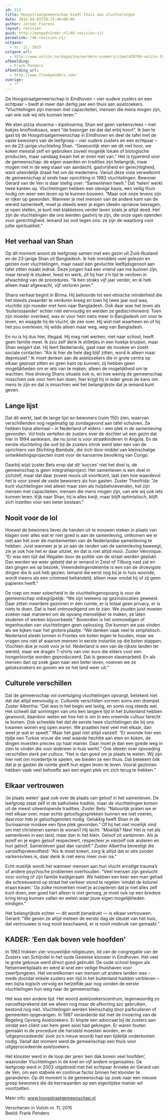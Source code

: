 ```yaml
---
id: 213
title: Hoogstraatgemeenschap biedt thuis aan vluchtelingen
date: 2016-04-01T20:15:48+00:00
author: Jeroen Fierens
layout: revision
guid: http://eenpadvinder.nl/46-revision-v1/
permalink: /46-revision-v1/
uitgave:
  - nr. 11, 2015
uitgave_url:
  - http://www.volzin.nu/magazine/eerdere-nummers/item/420786-volzin-2015-nummer-11
afbeelding:
  - Frank Penders
afbeelding_url:
  - http://www.frankpenders.com/
overige:
  - ""
---
```

<p class="inleiding">De Hoogstraatgemeenschap in Eindhoven – vier oudere zusters en een echtpaar – biedt al meer dan dertig jaar een thuis aan asielzoekers. “Vluchtelingen zijn mensen met capaciteiten, mensen die mens mogen zijn, van wie ook wij iets kunnen leren.”</p>

We eten pizza shoarma – kipshoarma, Shan eet geen varkensvlees – met bakjes knoflooksaus, want “de bezorger zei dat dat erbij hoort”. Ik ben te gast bij de Hoogstraatgemeenschap in Eindhoven en deel de tafel met de vaste bewoners van de leefgroep – vier oudere zusters en een echtpaar – en de 23-jarige vluchteling Shan. “Gewoonlijk eten we dit niet hoor, we koken meestal zelf en gebruiken zoveel mogelijk lokale of biologische producten, maar vandaag kwam het er even niet van.” Het is typerend voor de gemeenschap: de eigen waarden en tradities zijn belangrijk, maar mogen niet in de weg staan van aandacht, gastvrijheid en gerechtigheid, want uiteindelijk draait het om de medemens. Vanuit deze visie verwelkomt de gemeenschap al sinds haar oprichting in 1983 vluchtelingen. Bewoner Gerard van de Ven is daar stellig over: ”Samenleven heelt.” Dat ‘helen’ werkt twee kanten op. Vluchtelingen hebben een stevige basis, een veilig thuis nodig om weer een leven op te kunnen bouwen. “Maar ook onze levens zijn er rijker op geworden. Wanneer je met mensen van de andere kant van de wereld samenleeft, moet je steeds weer je eigen ideeën opnieuw bevragen, je open stellen, je kunt niet klakkeloos verder leven zoals je altijd deed. Het zijn de vluchtelingen die ons leerden gastvrij te zijn, die onze ogen openden voor gerechtigheid. Iemand zei ooit tegen ons: ze zijn de waarborg voor jullie spiritualiteit.”

## Het verhaal van Shan

Op dit moment woont de leefgroep samen met een gezin uit Zuid-Rusland en de 23-jarige Shan uit Bangladesh. Ik heb inmiddels veel gelezen en gezien over vluchtelingen, maar naast een gevluchte leeftijdsgenoot aan tafel zitten maakt indruk. Deze jongen had een vriend van me kunnen zijn, maar terwijl ik studeer, feest en werk, zit hij hier z’n tijd te verdoen in afwachting van de procedures. “Ik ben straks vijf jaar verder, en ik heb alleen maar afgewacht, vijf verloren jaren.”

Shans verhaal begint in Birma. Hij behoorde tot een etnische minderheid die het steeds zwaarder te verduren kreeg en toen hij twee jaar oud was, vluchtte zijn moeder met hem naar Bangladesh. Ook daar was het leven als ‘buitenstaander’ echter niet eenvoudig en werden ze gediscrimineerd. Toen zijn moeder overleed, was er voor hem niets meer in Bangladesh om voor te leven, en waagde hij de vlucht, de zee over. Hij wist niet waarheen en of hij het zou overleven, hij wilde alleen maar weg, weg van Bangladesh.

En nu is hij dus hier, illegaal. Hij mag niet werken, niet naar school, heeft geen familie meer. Ik zou zelf denk ik stilletjes in een hoekje kruipen, maar Shan weigert dat. Hij leert Nederlands, gaat naar de moskee en zoekt sociale contacten. “Als ik hier de hele dag blijf zitten, word ik alleen maar depressief.” Ik moet denken aan de asielzoekers die in grote centra op elkaar gepropt zitten en geen kant op kunnen; zij hebben geen mogelijkheden om er iets van te maken, alleen de mogelijkheid om te wachten. Hoe droevig Shans situatie ook is, en hoe weinig de gemeenschap misschien ook voor hem kan doen, hier krijgt hij in ieder geval de kans om mens te zijn en dat is misschien wel het belangrijkste dat je iemand kunt geven.

## Lange lijst

Dat dit werkt, laat de lange lijst ex-bewoners (ruim 150) zien, waarvan verschillenden nog regelmatig op zondagavond aan tafel schuiven. Ze hebben bijna allemaal – in Nederland of elders – een plek in de samenleving gevonden. Vol trots vertellen de zusters over de dochter uit een gezin dat hier in 1994 aankwam, die nu jurist is voor straatkinderen in Angola. En de eerste vluchteling die ooit bij de zusters introk werd later een van de oprichters van _Stichting Bambale_, die zich door middel van kleinschalige ontwikkelingsprojecten inzet voor de kansarme bevolking van Congo.

Daarbij wijst zuster Bets erop dat dit ‘succes’ niet het doel is, de gemeenschap is geen integratieproject. Het samenleven is een doel in zichzelf, maar dat daar zoveel moois uit voortkomt, laat zien hoe waardevol het is voor zowel de vaste bewoners als hun gasten. Zuster Theofrida: “Je kunt vluchtelingen niet alleen maar zien als hulpbehoevenden, het zijn mensen met capaciteiten, mensen die mens mogen zijn, van wie wij ook iets kunnen leren. Kijk naar Shan, hij is alles kwijt, maar blijft optimistisch, blijft zich inzetten voor een beter bestaan."

## Nooit voor de lol

Hoewel de bewoners liever de handen uit te mouwen steken in plaats van klagen over alles wat er niet goed is aan de samenleving, ontkomen we er niet aan het over de mankementen van de Nederlandse samenleving te hebben. Juist wanneer je je zo aan de randen van de samenleving beweegt, zie je ook hoe het er daar uitziet, en dat is niet altijd mooi. Zuster Véronique: “Er was een tijd dat illegalen door de politie van de straat werden geplukt. Dan werden we weer gebeld dat er iemand in Zeist of Tilburg vast zat en dan gingen we op bezoek. Vreemdelingendetentie is een van de droevigste dingen die ik ooit heb gezien. Iemand die eerst nog bij je in huis woonde, wordt ineens als een crimineel behandeld, alleen maar omdat hij of zij geen papieren heeft.”

De roep om meer soberheid in de vluchtelingenopvang is voor de gemeenschap onbegrijpelijk: “We zijn weleens op gezinslocaties geweest. Daar zitten meerdere gezinnen in één ruimte, er is totaal geen privacy, er is niets te doen. Dat is heel ontmoedigend om te zien. We zouden juist moeten zoeken naar manieren om de opvang menselijker te maken, ze laten studeren of werken bijvoorbeeld.” Bovendien is het ontmoedigen of tegenhouden van vluchtelingen geen oplossing. Die kunnen we pas vinden als we kijken naar het grotere plaatje. “We denken vaak veel te simplistisch. Nederland steekt tonnen in Frontex om boten tegen te houden, maar we vragen ons niet af waarom mensen in eerste instantie op die boten stappen. Vluchten doe je nooit voor je lol. Nederland is een van de rijkste landen ter wereld, maar we dragen T-shirts van vier euro die elders voor een hongerloontje worden geproduceerd. Dat is gewoon slavenarbeid. En als mensen dan op zoek gaan naar een beter leven, noemen we ze gelukszoekers en gooien we ze het land weer uit.”

## Culturele verschillen

Dat de gemeenschap vol overtuiging vluchtelingen opvangt, betekent niet dat dat altijd eenvoudig is. Culturele verschillen vormen soms een drempel. Zuster Albertha: “Dat was in het begin wel lastig, en soms nog steeds wel. Het scheelt dat sommigen van ons een langere tijd in het buitenland hebben gewoond, daardoor weten we hoe het is om in een vreemde cultuur terecht te komen. Ook scheelde het dat de eerste twee vluchtelingen die bij ons kwamen wonen erg open waren. We praatten heel veel met elkaar, dan weet je wat er speelt.” Maar het gaat niet altijd vanzelf. “Er woonde hier een tijdje een Turkse vrouw die veel waarde hechtte aan eten en koken, de dingen moesten precies op haar manier. Daar moet je dan een goede weg in zien te vinden die voor iedereen in huis werkt.” Ook ideeën over opvoeding verschillen sterk per cultuur. “Het is dan goed om je plaats te weten. Wij zijn hier niet om moedertje te spelen, we bieden ze een thuis. Dat betekent óók dat je je gasten de ruimte geeft hun eigen leven te leven. Vooral gezinnen hebben vaak veel behoefte aan een eigen plek om zich terug te trekken.”

## Elkaar vertrouwen

‘Je plaats weten’ gaat ook over de plaats van geloof in het samenleven. De leefgroep staat zelf in de katholieke traditie, maar de vluchtelingen komen uit de meest uiteenlopende tradities. Zuster Bets: “Natuurlijk praten we er met elkaar over, maar echte geloofsgesprekken kunnen we niet voeren, daarvoor heb je geloofsgenoten nodig. Gelukkig heeft Shan in de Surinaamse moskee een fijne plek gevonden.” Of hij het niet moeilijk vind om met christenen samen te wonen? Hij lacht: “Moeilijk? Nee! Het is net als samenleven in een land, maar dan in het klein. Geloof zit vanbinnen. Als je jezelf en je eigen geloof respecteert, respecteer je vanzelf ook anderen en hun geloof. Samenleven gaat dan vanzelf.” Zuster Albertha bevestigt die vanzelfsprekendheid: “Als ik moet koken, zorg ik altijd dat er iets zonder varkensvlees is, daar denk ik niet eens meer over na.”

Echt moeilijk wordt het wanneer mensen aan hun vlucht ernstige trauma’s of andere psychische problemen overhouden. “Veel mensen zijn gevlucht voor oorlog of zijn familie kwijtgeraakt. We hebben een keer een man gehad die schreeuwend op straat het verkeer stond te regelen ‘omdat de kolonel eraan kwam.’ Op zulke momenten moet je accepteren dat je niet alles zelf kunt doen, een goed hart alleen is niet genoeg, je moet ook op een bredere kring terug kunnen vallen en weten waar jouw eigen mogelijkheden eindigen.”

Het belangrijkste echter — dit wordt benadrukt — is elkaar vertrouwen. Gerard: “We geven ze altijd meteen de eerste dag de sleutel van het huis, dat vertrouwen is nog nooit beschaamd, er is nooit misbruik van gemaakt.”

<div class="kader"><h2>KADER: ‘Een dak boven vele hoofden’</h2>

In 1983 trokken vier vrouwelijke religieuzen, lid van de congregatie van de Zusters van Schijndel in het oude Gestelse klooster in Eindhoven. Het veel te grote gebouw werd direct goed gebruikt. De oude school begon als fietsenwerkplaats en werd al snel een veilige thuishaven voor zwerfjongeren. Het verwelkomen van mensen uit andere landen was – mede doordat enkele zusters een tijd in het buitenland hadden verbleven – een bijna logisch vervolg en hetzelfde jaar nog vonden de eerste vluchtelingen hun weg naar de gemeenschap.

Het was een andere tijd. Het woord asielzoekerscentrum, tegenwoordig zo vanzelfsprekend dat we alleen nog maar de afkorting azc gebruiken, bestond nog niet. Vluchtelingen werden kleinschalig door particulieren of gemeenten opgevangen. In 1987 veranderde dat met de invoering van de Regeling Opvang Asielzoekers. Er klopte een advocaat bij de zusters aan omdat een cliënt van hem geen asiel had gekregen. Er waren fouten gemaakt in de procedure die hersteld moesten worden, en de ‘uitgeprocedeerde’ (ook zo’n nieuw woord) had een tijdelijk onderkomen nodig. Vanaf dat moment werd de gemeenschap een thuis voor uitgeprocedeerde asielzoekers.

Het klooster werd in de loop der jaren ‘een dak boven veel hoofden’, waaronder Vluchtelingen in de knel en vijf andere organisaties. De leefgroep werd in 2003 uitgebreid met het echtpaar Anneke en Gerard van de Ven, om een stabiele en continue factor binnen het klooster te garanderen. Op dit moment is de gemeenschap op zoek naar een nieuwe groep bewoners die de kernwaarden op een eigentijdse manier wil voortzetten.

Meer info: www.hoogstraatgemeenschap.nl</div>

<p class="bron">Verschenen in Volzin nr. 11, 2015<br />Beeld: Frank Penders</p>